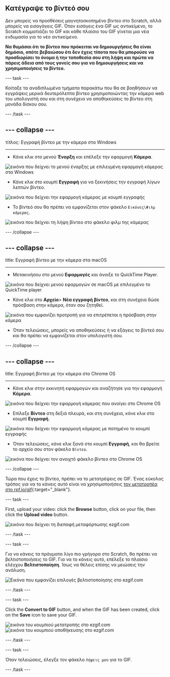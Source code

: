 ## Κατέγραψε το βίντεό σου

Δεν μπορείς να προσθέσεις μαγνητοσκοπημένο βίντεο στο Scratch, αλλά μπορείς να εισαγάγεις GIF. Όταν εισάγεις ένα GIF ως αντικείμενο, το Scratch κομματιάζει το GIF και κάθε πλαίσιο του GIF γίνεται μια νέα ενδυμασία για το νέο αντικείμενο.

**Να θυμάσαι ότι το βίντεο που πρόκειται να δημιουργήσεις θα είναι δημόσιο, οπότε βεβαιώσου ότι δεν έχεις τίποτα που θα μπορούσε να προσδιορίσει το όνομα ή την τοποθεσία σου στη λήψη και πρώτα να πάρεις άδεια από τους γονείς σου για να δημιουργήσεις και να χρησιμοποιήσεις το βίντεο.**

--- task ---

Κοίταξε τα αναδιπλωμένα τμήματα παρακάτω που θα σε βοηθήσουν να εγγράψεις μερικά δευτερόλεπτα βίντεο χρησιμοποιώντας την κάμερα web του υπολογιστή σου και στη συνέχεια να αποθηκεύσεις το βίντεο στη μονάδα δίσκου σου.

--- /task ---

--- collapse ---
---

τίτλος: Εγγραφή βίντεο με την κάμερα στα Windows

---
- Κάνε κλικ στο μενού **Έναρξη** και επέλεξε την εφαρμογή **Κάμερα**.

![εικόνα που δείχνει το μενού έναρξης με επιλεγμένη εφαρμογή κάμερας στα Windows](images/camera-app.png)

- Κάνε κλικ στο κουμπί **Εγγραφή** για να ξεκινήσεις την εγγραφή λίγων λεπτών βίντεο.

![εικόνα που δείχνει την εφαρμογή κάμερας με κουμπί εγγραφής](images/record-win.png)

- Το βίντεό σου θα πρέπει να εμφανίζεται στον φάκελο `Εικόνες\Φιλμ κάμερας`.

![εικόνα που δείχνει τη λήψη βίντεο στο φάκελο φιλμ της κάμερας](images/camera-roll.png)


--- /collapse ---

--- collapse ---
---

title: Εγγραφή βίντεο με την κάμερα στα macOS

---
- Μετακινήσου στο μενού **Εφαρμογές** και άνοιξε το QuickTime Player.

![εικόνα που δείχνει μενού εφαρμογών σε macOS με επιλεγμένο το QuickTime player](images/quicktime.png)

- Κάνε κλικ στο **Αρχείο**> **Νέα εγγραφή βίντεο**, και στη συνέχεια δώσε πρόσβαση στην κάμερα, όταν σου ζητηθεί.

![εικόνα που εμφανίζει προτροπή για να επιτρέπεται η πρόσβαση στην κάμερα](images/allow_cam_macOS.png)

- Όταν τελειώσεις, μπορείς να αποθηκεύσεις ή να εξάγεις το βίντεό σου και θα πρέπει να εμφανίζεται στον υπολογιστή σου.


--- /collapse ---

--- collapse ---
---

title: Εγγραφή βίντεο με την κάμερα στο Chrome OS

---

- Κάνε κλικ στην εκκινητή εφαρμογών και αναζήτησε για την εφαρμογή **Κάμερα**.

![εικόνα που δείχνει την εφαρμογή κάμερας που ανοίγει στο Chrome OS](images/opencamera.png)

- Επίλεξε **Βίντεο** στη δεξιά πλευρά, και στη συνέχεια, κάνε κλικ στο κουμπί **Εγγραφή**.

![εικόνα που δείχνει την εφαρμογή κάμερας με πατημένο το κουμπί εγγραφής](images/hitrecord.png)

- Όταν τελειώσεις, κάνε κλικ ξανά στο κουμπί **Εγγραφή**, και θα βρείτε το αρχείο σου στον φάκελο `Βίντεο`.

![εικόνα που δείχνει τον ανοιχτό φάκελο βίντεο στο Chrome OS](images/videosfolder.png)

--- /collapse ---

Τώρα που έχεις το βίντεο, πρέπει να το μετατρέψεις σε GIF. Ένας εύκολος τρόπος για να το κάνεις αυτό είναι να χρησιμοποιήσεις [τον μετατροπέα στο rpf.io/gif](https://rpf.io/gif){:target="_blank"}.

--- task ---

First, upload your video: click the **Browse** button, click on your file, then click the **Upload video** button.

![εικόνα που δείχνει τη διεπαφή μεταφόρτωσης ezgif.com](images/ezgif-upload.png)

--- /task ---

--- task ---

Για να κάνεις τα πράγματα λίγο πιο γρήγορα στο Scratch, θα πρέπει να βελτιστοποιήσεις το GIF. Για να το κάνεις αυτό, επέλεξε το πλαίσιο ελέγχου **Βελτιστοποίηση**. Ίσως να θέλεις επίσης να μειώσεις την ανάλυση.

![Εικόνα που εμφανίζει επιλογές βελτιστοποίησης στο ezgif.com](images/optimise-gif.png)

--- /task ---

--- task ---

Click the **Convert to GIF** button, and when the GIF has been created, click on the **Save** icon to save your GIF.

![εικόνα του κουμπιού μετατροπής στο ezgif.com](images/convert_btn.png) ![εικόνα του κουμπιού αποθήκευσης στο ezgif.com](images/save_icon.png)

--- /task ---


--- task ---

Όταν τελειώσεις, έλεγξε τον φάκελο `Λήψεις μου` για το GIF.

--- /task ---




